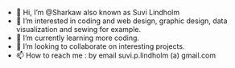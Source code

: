 - 👋 Hi, I’m @Sharkaw also known as Suvi Lindholm
- 👀 I’m interested in coding and web design, graphic design, data visualization and sewing for example.
- 🌱 I’m currently learning more coding.
- 💞️ I’m looking to collaborate on interesting projects.
- 📫 How to reach me : by email suvi.p.lindholm (a) gmail.com

<!---
Sharkaw/Sharkaw is a ✨ special ✨ repository because its `README.md` (this file) appears on your GitHub profile.
You can click the Preview link to take a look at your changes.
--->
